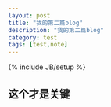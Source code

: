 ```yaml
---
layout: post
title: "我的第二篇blog"
description: "我的第二篇blog"
category: test 
tags: [test,note]
---
```

{% include JB/setup %}


这个才是关键
----------------------